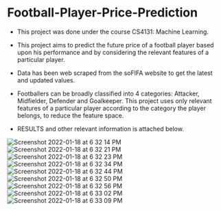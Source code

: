 # Football-Player-Price-Prediction

* This project was done under the course CS4131: Machine Learning.

* This project aims to predict the future price of a football player based upon his performance and by considering the relevant features of a particular player.

* Data has been web scraped from the soFIFA website to get the latest and updated values.

* Footballers can be broadly classified into 4 categories: Attacker, Midfielder, Defender and Goalkeeper. This project uses only relevant features of a particular player according to the category the player belongs, to reduce the feature space.

* RESULTS and other relevant information is attached below.


![Screenshot 2022-01-18 at 6 32 14 PM](https://user-images.githubusercontent.com/44583018/149942668-b1092744-3aba-4e00-aaf6-7c9782cffe01.png)
![Screenshot 2022-01-18 at 6 32 21 PM](https://user-images.githubusercontent.com/44583018/149942891-284cf0a0-b8ae-4844-b1fe-8660029b8ced.png)
![Screenshot 2022-01-18 at 6 32 23 PM](https://user-images.githubusercontent.com/44583018/149942916-73290099-88d9-4bfb-be17-776d98ea1cd7.png)
![Screenshot 2022-01-18 at 6 32 34 PM](https://user-images.githubusercontent.com/44583018/149942935-cbc97b19-6ac6-4546-89fc-da04b88bae92.png)
![Screenshot 2022-01-18 at 6 32 44 PM](https://user-images.githubusercontent.com/44583018/149942967-f79a2c85-0dd3-414c-ad11-32d58bcdf3b9.png)
![Screenshot 2022-01-18 at 6 32 50 PM](https://user-images.githubusercontent.com/44583018/149942982-d3bbc6ab-cc8d-4dd1-acde-3e278c8f82e7.png)
![Screenshot 2022-01-18 at 6 32 56 PM](https://user-images.githubusercontent.com/44583018/149943001-cec63006-7023-4d37-8db8-9726f89f0dd1.png)
![Screenshot 2022-01-18 at 6 33 02 PM](https://user-images.githubusercontent.com/44583018/149943010-3b5ec57e-e539-472f-91e8-86823d13b8ef.png)
![Screenshot 2022-01-18 at 6 33 09 PM](https://user-images.githubusercontent.com/44583018/149943030-6d0d6120-9785-44ec-bae1-7eb1c014d67e.png)






